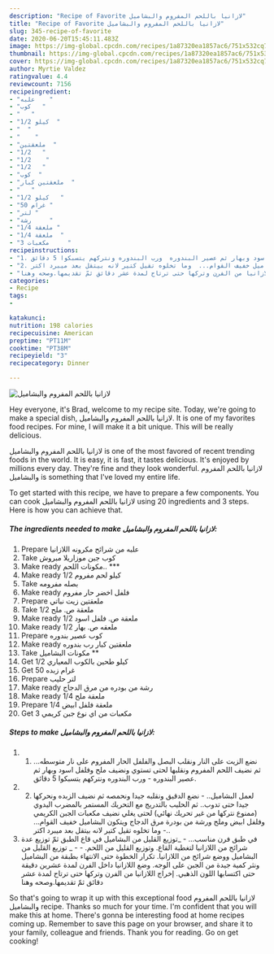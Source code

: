 ```yaml
---
description: "Recipe of Favorite لازانيا باللحم المفروم والبشاميل"
title: "Recipe of Favorite لازانيا باللحم المفروم والبشاميل"
slug: 345-recipe-of-favorite
date: 2020-06-20T15:45:11.483Z
image: https://img-global.cpcdn.com/recipes/1a87320ea1857ac6/751x532cq70/الصورة-الرئيسية-لوصفةلازانيا-باللحم-المفروم-والبشاميل.jpg
thumbnail: https://img-global.cpcdn.com/recipes/1a87320ea1857ac6/751x532cq70/الصورة-الرئيسية-لوصفةلازانيا-باللحم-المفروم-والبشاميل.jpg
cover: https://img-global.cpcdn.com/recipes/1a87320ea1857ac6/751x532cq70/الصورة-الرئيسية-لوصفةلازانيا-باللحم-المفروم-والبشاميل.jpg
author: Myrtie Valdez
ratingvalue: 4.4
reviewcount: 7156
recipeingredient:
- "علبه    "
- "كوب   "
- "   "
- "1/2 كيلو  "
- "  "
- "    "
- "ملعقتين  "
- "1/2   "
- "1/2    "
- "1/2   "
- "كوب  "
- "ملعقتين كبار  "
- "   "
- "1/2 كيلو   "
- "50 غرام "
- "لتر "
- "رشة     "
- "1/4 ملعقة "
- "1/4 ملعقة  "
- "3 مكعبات     "
recipeinstructions:
- "1. نضع الزيت على النار ونقلب البصل والفلفل الحار المفروم على نار متوسطه... ثم نضيف اللحم المفروم ونقلبها لحتى تستوي ونضيف ملح وفلفل اسود وبهار ثم عصير البندوره  ورب البندوره ونتركهم يتسبكوا 5 دقائق."
- "2. لعمل البشاميل..  نضع الدقيق ونقلبه جيدا ونحمصه ثم نضيف الزبده ونحركها جيدا حتى تدوب.. ثم الحليب بالتدريج مع التحريك المستمر بالمضرب اليدوي (ممنوع نتركها من غير تحريك نهائي) لحتى يغلي نضيف مكعبات الجبن الكريمي وفلفل ابيض وملح ورشة من بودرة مرق الدجاج ويتكون البشاميل خفيف القوام...  وما تخلوه تقيل كتير لانه بيتقل بعد ميبرد اكتر.."
- "في طبق فرن مناسب...  _توزيع القليل من البشاميل في قاع الطبق ثمّ توزيع عدة شرائح من اللازانيا لتغطية القاع. وتوزيع القليل من اللحم.    _ توزيع القليل من البشاميل ووضع شرائح من اللازانيا. تكرار الخطوة حتى الانتهاء بطبقة من البشاميل ونثر كمية جيدة من الجبن على الوجه. وضع اللازانيا داخل الفرن لمدة عشرين دقيقة حتى اكتسابها اللون الذهبي. إخراج اللازانيا من الفرن وتركها حتى ترتاح لمدة عشر دقائق ثمّ تقديمها.وصحه وهنا"
categories:
- Recipe
tags:
- 

katakunci:  
nutrition: 198 calories
recipecuisine: American
preptime: "PT11M"
cooktime: "PT38M"
recipeyield: "3"
recipecategory: Dinner

---
```



![لازانيا باللحم المفروم والبشاميل](https://img-global.cpcdn.com/recipes/1a87320ea1857ac6/751x532cq70/الصورة-الرئيسية-لوصفةلازانيا-باللحم-المفروم-والبشاميل.jpg)

Hey everyone, it's Brad, welcome to my recipe site. Today, we're going to make a special dish, لازانيا باللحم المفروم والبشاميل. It is one of my favorites food recipes. For mine, I will make it a bit unique. This will be really delicious.



لازانيا باللحم المفروم والبشاميل is one of the most favored of recent trending foods in the world. It is easy, it is fast, it tastes delicious. It's enjoyed by millions every day. They're fine and they look wonderful. لازانيا باللحم المفروم والبشاميل is something that I've loved my entire life.


To get started with this recipe, we have to prepare a few components. You can cook لازانيا باللحم المفروم والبشاميل using 20 ingredients and 3 steps. Here is how you can achieve that.

<!--inarticleads1-->

##### The ingredients needed to make لازانيا باللحم المفروم والبشاميل:

1. Prepare علبه من شرائح مكرونه اللازانيا
1. Take كوب جبن موزاريلا مبروش
1. Make ready  مكونات اللحم.. ***
1. Make ready 1/2 كيلو لحم مفروم
1. Take  بصله مفرومه
1. Make ready  فلفل اخضر حار مفروم
1. Prepare ملعقتين زيت نباتي
1. Take 1/2 ملعقة ص. ملح
1. Make ready 1/2 ملعقة ص. فلفل اسود
1. Make ready 1/2 ملعقه ص. بهار
1. Prepare كوب عصير بندوره
1. Make ready ملعقتين كبار رب بندوره
1. Take  مكونات البشاميل **
1. Get 1/2 كيلو طحين بالكوب المعياري
1. Get 50 غرام زبده
1. Prepare لتر حليب
1. Make ready رشة من بودره من مرق الدجاج
1. Make ready 1/4 ملعقة ملح
1. Prepare 1/4 ملعقة فلفل ابيض
1. Get 3 مكعبات من اي نوع جبن كريمي




<!--inarticleads2-->

##### Steps to make لازانيا باللحم المفروم والبشاميل:

1. 1. نضع الزيت على النار ونقلب البصل والفلفل الحار المفروم على نار متوسطه... ثم نضيف اللحم المفروم ونقلبها لحتى تستوي ونضيف ملح وفلفل اسود وبهار ثم عصير البندوره  - ورب البندوره ونتركهم يتسبكوا 5 دقائق.
1. 2. لعمل البشاميل.. -  نضع الدقيق ونقلبه جيدا ونحمصه ثم نضيف الزبده ونحركها جيدا حتى تدوب.. ثم الحليب بالتدريج مع التحريك المستمر بالمضرب اليدوي (ممنوع نتركها من غير تحريك نهائي) لحتى يغلي نضيف مكعبات الجبن الكريمي وفلفل ابيض وملح ورشة من بودرة مرق الدجاج ويتكون البشاميل خفيف القوام...  - وما تخلوه تقيل كتير لانه بيتقل بعد ميبرد اكتر..
1. في طبق فرن مناسب... -  _توزيع القليل من البشاميل في قاع الطبق ثمّ توزيع عدة شرائح من اللازانيا لتغطية القاع. وتوزيع القليل من اللحم.  -   - _ توزيع القليل من البشاميل ووضع شرائح من اللازانيا. تكرار الخطوة حتى الانتهاء بطبقة من البشاميل ونثر كمية جيدة من الجبن على الوجه. وضع اللازانيا داخل الفرن لمدة عشرين دقيقة حتى اكتسابها اللون الذهبي. إخراج اللازانيا من الفرن وتركها حتى ترتاح لمدة عشر دقائق ثمّ تقديمها.وصحه وهنا




So that's going to wrap it up with this exceptional food لازانيا باللحم المفروم والبشاميل recipe. Thanks so much for your time. I'm confident that you will make this at home. There's gonna be interesting food at home recipes coming up. Remember to save this page on your browser, and share it to your family, colleague and friends. Thank you for reading. Go on get cooking!
